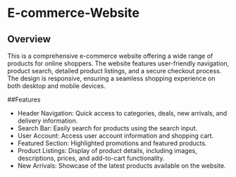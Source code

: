 # E-commerce-Website

## Overview
This is a comprehensive e-commerce website offering a wide range of products for online shoppers. The website features user-friendly navigation, product search, detailed product listings, and a secure checkout process. The design is responsive, ensuring a seamless shopping experience on both desktop and mobile devices.

##Features
- Header Navigation: Quick access to categories, deals, new arrivals, and delivery information.
- Search Bar: Easily search for products using the search input.
- User Account: Access user account information and shopping cart.
- Featured Section: Highlighted promotions and featured products.
- Product Listings: Display of product details, including images, descriptions, prices, and add-to-cart functionality.
- New Arrivals: Showcase of the latest products available on the website.
